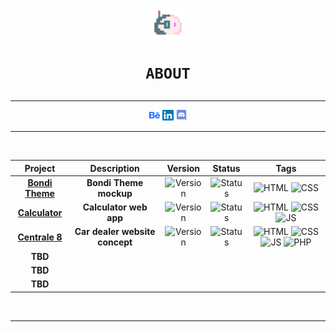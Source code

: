 <h1 align="center"><img src="media/png/blob.png" width="10%">

    ABOUT
</h1>
<div align="center">
<hr>

<img src="media/svg/behance.svg" width="3.5%">
<img src="media/svg/linkedin.svg" width="3.5%">
<img src="media/svg/discord.svg" width="3.5%">

<hr>
<br>

|Project                                                        |Description                   |Version                                                                                    |Status                                                                    |Tags                                                                                                                                                                                                                                                                                                                                                                                                              |
|:-------------------------------------------------------------:|:----------------------------:|:-----------------------------------------------------------------------------------------:|:------------------------------------------------------------------------:|:----------------------------------------------------------------------------------------------------------------------------------------------------------------------------------------------------------------------------------------------------------------------------------------------------------------------------------------------------------------------------------------------------------------:|
|[**Bondi Theme**](https://volperoid.github.io/bondi.html)      |**Bondi Theme mockup**        |![Version](https://img.shields.io/badge/alpha-5C2D91?style=for-the-badge&logo=github)      |![Status](https://img.shields.io/badge/dev-important?style=for-the-badge) |![HTML](https://img.shields.io/badge/HTML-E34F26?style=for-the-badge&logo=html5&logoColor=white) ![CSS](https://img.shields.io/badge/CSS-1572B6?style=for-the-badge&logo=css3&logoColor=white)                                                                                                                                                                                                                    |
|[**Calculator**](https://volperoid.github.io/calculator.html)  |**Calculator web app**        |![Version](https://img.shields.io/badge/v1.0.0-5C2D91?style=for-the-badge&logo=github)     |![Status](https://img.shields.io/badge/stable-success?style=for-the-badge)|![HTML](https://img.shields.io/badge/HTML-E34F26?style=for-the-badge&logo=html5&logoColor=white) ![CSS](https://img.shields.io/badge/CSS-1572B6?style=for-the-badge&logo=css3&logoColor=white) ![JS](https://img.shields.io/badge/JavaScript-F7DF1E?style=for-the-badge&logo=javascript&logoColor=black)                                                                                                          |
|[**Centrale 8**](https://volperoid.github.io/centrale8/)       |**Car dealer website concept**|![Version](https://img.shields.io/badge/alpha-5C2D91?style=for-the-badge&logo=github)      |![Status](https://img.shields.io/badge/dev-important?style=for-the-badge) |![HTML](https://img.shields.io/badge/HTML-E34F26?style=for-the-badge&logo=html5&logoColor=white) ![CSS](https://img.shields.io/badge/CSS-1572B6?style=for-the-badge&logo=css3&logoColor=white) ![JS](https://img.shields.io/badge/JavaScript-F7DF1E?style=for-the-badge&logo=javascript&logoColor=black) ![PHP](https://img.shields.io/badge/php-777BB4?style=for-the-badge&logo=php&logoColor=white)|
|**TBD**                                                        |                              |                                                                                           |                                                                          |                                                                                                                                                                                                                                                                                                                                                                                                                  |
|**TBD**                                                        |                              |                                                                                           |                                                                          |                                                                                                                                                                                                                                                                                                                                                                                                                  |
|**TBD**                                                        |                              |                                                                                           |                                                                          |                                                                                                                                                                                                                                                                                                                                                                                                                  |

<br>
<hr>
</div>
